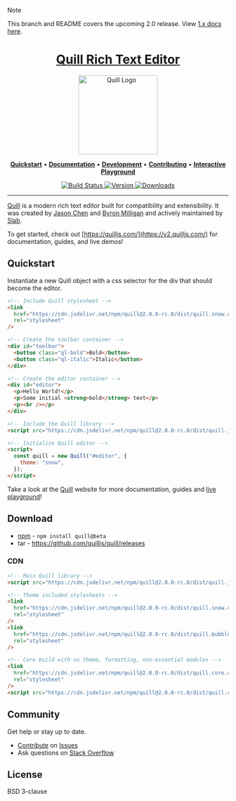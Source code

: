 > [!NOTE]
> This branch and README covers the upcoming 2.0 release. View [1.x docs here](https://github.com/quilljs/quill/tree/1.3.7).

<h1 align="center">
  <a href="https://v2.quilljs.com/" title="Quill">Quill Rich Text Editor</a>
</h1>
<p align="center">
  <a href="https://v2.quilljs.com/" title="Quill"><img alt="Quill Logo" src="https://quilljs.com/assets/images/logo.svg" width="180"></a>
</p>
<p align="center">
  <a title="Quickstart" href="#quickstart"><strong>Quickstart</strong></a>
  &#x2022;
  <a title="Documentation" href="https://v2.quilljs.com/docs/"><strong>Documentation</strong></a>
  &#x2022;
  <a title="Development" href="https://github.com/quilljs/quill/blob/master/.github/DEVELOPMENT.md"><strong>Development</strong></a>
  &#x2022;
  <a title="Contributing" href="https://github.com/quilljs/quill/blob/master/.github/CONTRIBUTING.md"><strong>Contributing</strong></a>
  &#x2022;
  <a title="Interactive Playground" href="https://v2.quilljs.com/playground/"><strong>Interactive Playground</strong></a>
</p>
<p align="center">
  <a href="https://github.com/quilljs/quill/actions" title="Build Status">
    <img src="https://github.com/quilljs/quill/actions/workflows/main.yml/badge.svg" alt="Build Status">
  </a>
  <a href="https://npmjs.com/package/quill" title="Version">
    <img src="https://img.shields.io/npm/v/quill.svg" alt="Version">
  </a>
  <a href="https://npmjs.com/package/quill" title="Downloads">
    <img src="https://img.shields.io/npm/dm/quill.svg" alt="Downloads">
  </a>
</p>

<hr/>

[Quill](https://v2.quilljs.com/) is a modern rich text editor built for compatibility and extensibility. It was created by [Jason Chen](https://twitter.com/jhchen) and [Byron Milligan](https://twitter.com/byronmilligan) and actively maintained by [Slab](https://slab.com).

To get started, check out [https://quilljs.com/](https://v2.quilljs.com/) for documentation, guides, and live demos!

## Quickstart

Instantiate a new Quill object with a css selector for the div that should become the editor.

```html
<!-- Include Quill stylesheet -->
<link
  href="https://cdn.jsdelivr.net/npm/quill@2.0.0-rc.0/dist/quill.snow.css"
  rel="stylesheet"
/>

<!-- Create the toolbar container -->
<div id="toolbar">
  <button class="ql-bold">Bold</button>
  <button class="ql-italic">Italic</button>
</div>

<!-- Create the editor container -->
<div id="editor">
  <p>Hello World!</p>
  <p>Some initial <strong>bold</strong> text</p>
  <p><br /></p>
</div>

<!-- Include the Quill library -->
<script src="https://cdn.jsdelivr.net/npm/quill@2.0.0-rc.0/dist/quill.js"></script>

<!-- Initialize Quill editor -->
<script>
  const quill = new Quill("#editor", {
    theme: "snow",
  });
</script>
```

Take a look at the [Quill](https://v2.quilljs.com/) website for more documentation, guides and [live playground](https://v2.quilljs.com/playground/)!

## Download

- [npm](https://www.npmjs.com/package/quill) - `npm install quill@beta`
- tar - https://github.com/quilljs/quill/releases

### CDN

```html
<!-- Main Quill library -->
<script src="https://cdn.jsdelivr.net/npm/quill@2.0.0-rc.0/dist/quill.js"></script>

<!-- Theme included stylesheets -->
<link
  href="https://cdn.jsdelivr.net/npm/quill@2.0.0-rc.0/dist/quill.snow.css"
  rel="stylesheet"
/>
<link
  href="https://cdn.jsdelivr.net/npm/quill@2.0.0-rc.0/dist/quill.bubble.css"
  rel="stylesheet"
/>

<!-- Core build with no theme, formatting, non-essential modules -->
<link
  href="https://cdn.jsdelivr.net/npm/quill@2.0.0-rc.0/dist/quill.core.css"
  rel="stylesheet"
/>
<script src="https://cdn.jsdelivr.net/npm/quill@2.0.0-rc.0/dist/quill.core.js"></script>
```

## Community

Get help or stay up to date.

- [Contribute](https://github.com/quilljs/quill/blob/develop/.github/CONTRIBUTING.md) on [Issues](https://github.com/quilljs/quill/issues)
- Ask questions on [Stack Overflow](https://stackoverflow.com/questions/tagged/quill)

## License

BSD 3-clause
